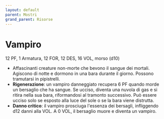 ```yaml
---
layout: default
parent: Mostri
grand_parent: Risorse
---
```


# Vampiro

12 PF, 1 Armatura, 12 FOR, 12 DES, 16 VOL, morso (d10)

- Affascinanti creature non-morte che bevono il sangue dei mortali. Agiscono di notte e dormono in una bara durante il giorno. Possono tramutarsi in pipistrelli.
- **Rigenerazione**: un vampiro danneggiato recupera 6 PF quando morde un bersaglio che ha sangue. Se ucciso, diventa una nuvola di gas e si ritira nella sua bara, riformandosi al tramonto successivo. Può essere ucciso solo se esposto alla luce del sole o se la bara viene distrutta.
- **Danno critico**: il vampiro prosciuga l'essenza dei bersagli, infliggendo d12 danni alla VOL. A 0 VOL, il bersaglio muore e diventa un vampiro.